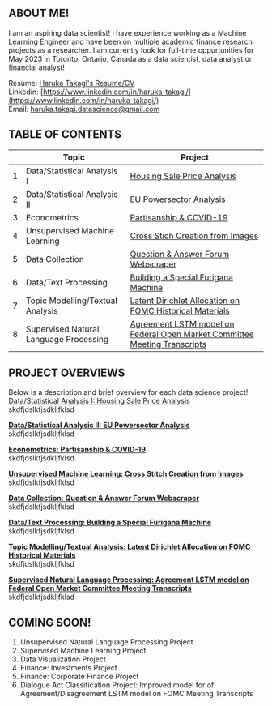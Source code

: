 ## ABOUT ME!
I am an aspiring data scientist! I have experience working as a Machine Learning Engineer and have been on multiple academic finance research projects as a researcher. I am currently look for full-time oppurtunities for May 2023 in Toronto, Ontario, Canada as a data scientist, data analyst or financial analyst! 

Resume: [Haruka Takagi's Resume/CV](https://drive.google.com/file/d/1mM8XmrZHNA6VwIPC0UOvPcZ3EPfs_GVM/view?usp=sharing) <br />
Linkedin: [https://www.linkedin.com/in/haruka-takagi/](https://www.linkedin.com/in/haruka-takagi/) <br />
Email: haruka.takagi.datascience@gmail.com

## TABLE OF CONTENTS

|        | Topic        | Project           |
| ------------- |-------------|-------------|
|1| Data/Statistical Analysis I     | [Housing Sale Price Analysis](https://haruka-takagi-datascience.github.io/data_analysis_I/) |
|2| Data/Statistical Analysis II      | [EU Powersector Analysis](https://github.com/haruka-takagi-datascience/data_analysis_II) |
|3| Econometrics      | [Partisanship & COVID-19](https://haruka-takagi-datascience.github.io/econometrics/) |
|4| Unsupervised Machine Learning      | [Cross Stich Creation from Images](https://haruka-takagi-datascience.github.io/unsupervised_ml/) |
|5| Data Collection      | [Question & Answer Forum Webscraper](https://haruka-takagi-datascience.github.io/data_collection/) |
|6| Data/Text Processing      | [Building a Special Furigana Machine](https://haruka-takagi-datascience.github.io/text_processing/) |
|7| Topic Modelling/Textual Analysis      | [Latent Dirichlet Allocation on FOMC Historical Materials](https://haruka-takagi-datascience.github.io/textual_analysis/) |
|8| Supervised Natural Language Processing      | [Agreement LSTM model on Federal Open Market Committee Meeting Transcripts](https://haruka-takagi-datascience.github.io/supervised_nlp/) |

## PROJECT OVERVIEWS
Below is a description and brief overview for each data science project!
<br />
[Data/Statistical Analysis I: Housing Sale Price Analysis](https://haruka-takagi-datascience.github.io/data_analysis_I/)<br />
skdfjdslkfjsdkljfklsd

[**Data/Statistical Analysis II: EU Powersector Analysis**](https://github.com/haruka-takagi-datascience/data_analysis_II)<br />
skdfjdslkfjsdkljfklsd

[**Econometrics: Partisanship & COVID-19**](https://haruka-takagi-datascience.github.io/econometrics/)<br />
skdfjdslkfjsdkljfklsd

[**Unsupervised Machine Learning: Cross Stitch Creation from Images**](https://haruka-takagi-datascience.github.io/unsupervised_ml/)<br />
skdfjdslkfjsdkljfklsd

[**Data Collection: Question & Answer Forum Webscraper**](https://haruka-takagi-datascience.github.io/data_collection/)<br />
skdfjdslkfjsdkljfklsd

[**Data/Text Processing: Building a Special Furigana Machine**](https://haruka-takagi-datascience.github.io/text_processing/)<br />
skdfjdslkfjsdkljfklsd

[**Topic Modelling/Textual Analysis: Latent Dirichlet Allocation on FOMC Historical Materials**](https://haruka-takagi-datascience.github.io/textual_analysis/)<br />
skdfjdslkfjsdkljfklsd

[**Supervised Natural Language Processing: Agreement LSTM model on Federal Open Market Committee Meeting Transcripts**](https://haruka-takagi-datascience.github.io/supervised_nlp/)<br />
skdfjdslkfjsdkljfklsd
<br />

## COMING SOON!
1. Unsupervised Natural Language Processing Project
2. Supervised Machine Learning Project
3. Data Visualization Project
4. Finance: Investments Project
5. Finance: Corporate Finance Project
6. Dialogue Act Classification Project: Improved model for of Agreement/Disagreement LSTM model on FOMC Meeting Transcripts

